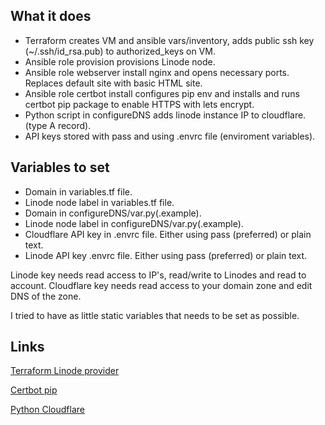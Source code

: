 ## What it does
* Terraform creates VM and ansible vars/inventory, adds public ssh key (~/.ssh/id_rsa.pub) to authorized_keys on VM.
* Ansible role provision provisions Linode node.
* Ansible role webserver install nginx and opens necessary ports. Replaces default site with basic HTML site.
* Ansible role certbot install configures pip env and installs and runs certbot pip package to enable HTTPS with lets encrypt.
* Python script in configureDNS adds linode instance IP to cloudflare. (type A record).
* API keys stored with pass and using .envrc file (enviroment variables).


## Variables to set
* Domain in variables.tf file.
* Linode node label in variables.tf file.
* Domain in configureDNS/var.py(.example).
* Linode node label in configureDNS/var.py(.example).
* Cloudflare API key in .envrc file. Either using pass (preferred) or plain text.
* Linode API key .envrc file. Either using pass (preferred) or plain text.

Linode key needs read access to IP's, read/write to Linodes and read to account.
Cloudflare key needs read access to your domain zone and edit DNS of the zone.

I tried to have as little static variables that needs to be set as possible.





## Links
[Terraform Linode provider](https://registry.terraform.io/providers/linode/linode/latest)

[Certbot pip](https://pypi.org/project/certbot/)

[Python Cloudflare](https://github.com/cloudflare/python-cloudflare)
